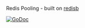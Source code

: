 Redis Pooling - built on [redisb](https://godoc.org/github.com/richard-lyman/redisb)

[![GoDoc](https://godoc.org/github.com/richard-lyman/redisp?status.svg)](https://godoc.org/github.com/richard-lyman/redisp)
